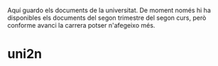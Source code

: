 Aquí guardo els documents de la universitat. De moment només hi ha disponibles els documents del segon trimestre del segon curs, però conforme avanci la carrera potser n'afegeixo més.

# uni2n
